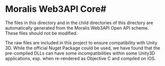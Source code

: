 ﻿# Moralis Web3API Core#
The files in this directory and in the child directories of this directory are automatically 
generated from the Moralis Web3API Open API scheme. These files should not be modified.

The raw files are included in this project to ensure compatibility with Unity 3D. While the official 
Nuget Package could be used, we have found that the pre-compiled DLLs can have some incompatibilities 
within some Unity3D applications, esp. when re-rendered as Objective C and compiled on iOS.

